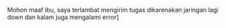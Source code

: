 Mohon maaf ibu, saya terlambat mengirim tugas dikarenakan jaringan lagi down dan kalam juga mengalami error]
